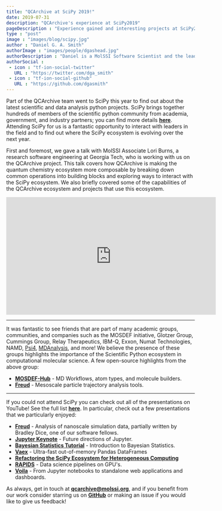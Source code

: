 ```yaml
---
title: "QCArchive at SciPy 2019!"
date: 2019-07-31
description: "QCArchive's experience at SciPy2019"
pageDescription : "Experience gained and interesting projects at SciPy2019."
type : "post"
image : "images/blog/scipy.jpg"
author : "Daniel G. A. Smith"
authorImage : "images/people/dgashead.jpg"
authorDescription : "Daniel is a MolSSI Software Scientist and the lead QCArchive developer."
authorSocial : 
 - icon : "tf-ion-social-twitter"
   URL : "https://twitter.com/dga_smith"
 - icon : "tf-ion-social-github"
   URL : "https://github.com/dgasmith"
---
```


Part of the QCArchive team went to SciPy this year to find out about the latest
scientific and data analysis python projects. SciPy brings together hundreds of
members of the scientific python community from academia, government, and
industry partners; you can find more details
**[here](https://www.scipy2019.scipy.org)**. Attending SciPy for us is a
fantastic opportunity to interact with leaders in the field and to find out
where the SciPy ecosystem is evolving over the next year.

First and foremost, we gave a talk with MolSSI Associate Lori Burns, a research
software engineering at Georgia Tech, who is working with us on the QCArchive
project.  This talk covers how QCArchive is making the quantum chemistry
ecosystem more composable by breaking down common operations into building
blocks and exploring ways to interact with the SciPy ecosystem. We also briefly
covered some of the capabilities of the QCArchive ecosystem and projects that
use this ecosystem.

<center>
<iframe width="560" height="315" src="https://www.youtube.com/embed/HBkY_qnYSQw" frameborder="0" allow="accelerometer; autoplay; encrypted-media; gyroscope; picture-in-picture" allowfullscreen></iframe>
</center>

-------------

It was fantastic to see friends that are part of many academic groups,
communities, and companies such as the MOSDEF initiative, Glotzer Group,
Cummings Group, Relay Therapeutics, IBM-Q, Exxon, Numat Technologies, NAMD,
[Psi4](https://github.com/psi4/psi4),
[MDAnalysis](https://github.com/MDAnalysis/mdanalysis), and more! We believe
the presence of these groups highlights the importance of the Scientific Python
ecosystem in computational molecular science. A few open-source highlights from
the above group:

 - **[MOSDEF-Hub](https://github.com/mosdef-hub)** - MD Workflows, atom types, and molecule builders.
 - **[Freud](https://github.com/glotzerlab/freud)** - Mesoscale particle trajectory analysis tools.

-------------

If you could not attend SciPy you can check out all of the presentations on
YouTube! See the full list
**[here](https://www.youtube.com/playlist?list=PLYx7XA2nY5GcDQblpQ_M1V3PQPoLWiDAC)**.
In particular, check out a few presentations that we particularly enjoyed:

 - **[Freud](https://www.youtube.com/watch?v=D0LWh1BzPRQ&list=PLYx7XA2nY5GcDQblpQ_M1V3PQPoLWiDAC&index=21&t=0s)** - Analysis of nanoscale simulation data, partially written by Bradley Dice, one of our software fellows.
 - **[Jupyter Keynote](https://www.youtube.com/watch?v=s-W-UvGgDco&list=PLYx7XA2nY5GcDQblpQ_M1V3PQPoLWiDAC&index=72&t=0s)** - Future directions of Jupyter.
 - **[Bayesian Statistics Tutorial](https://www.youtube.com/watch?v=-X0BiV9n_fQ&list=PLYx7XA2nY5GcDQblpQ_M1V3PQPoLWiDAC&index=8&t=0s)** - Introduction to Bayesian Statistics.
 - **[Vaex](https://www.youtube.com/watch?v=ELtjRdPT8is&list=PLYx7XA2nY5GcDQblpQ_M1V3PQPoLWiDAC&index=18&t=0s)** - Ultra-fast out-of-memory Pandas DataFrames
 - **[Refactoring the SciPy Ecosystem for Heterogeneous Computing](https://www.youtube.com/watch?v=Q0DsdiY-jiw&list=PLYx7XA2nY5GcDQblpQ_M1V3PQPoLWiDAC&index=89&t=49s)**
 - **[RAPIDS](https://www.youtube.com/watch?v=kQ6UWd9t2Go&list=PLYx7XA2nY5GcDQblpQ_M1V3PQPoLWiDAC&index=97&t=0s)** - Data science pipelines on GPU's.
 - **[Voila](https://www.youtube.com/watch?v=VtchVpoSdoQ&list=PLYx7XA2nY5GcDQblpQ_M1V3PQPoLWiDAC&index=105&t=0s)** - From Jupyter notebooks to standalone web applications and dashboards.

As always, get in touch at
**[qcarchive@molssi.org](mailto:qcarchive@molssi.org)**, and if you benefit
from our work consider starring us on
**[GitHub](https://github.com/qcarchivebot)** or making an issue if you would
like to give us feedback!

